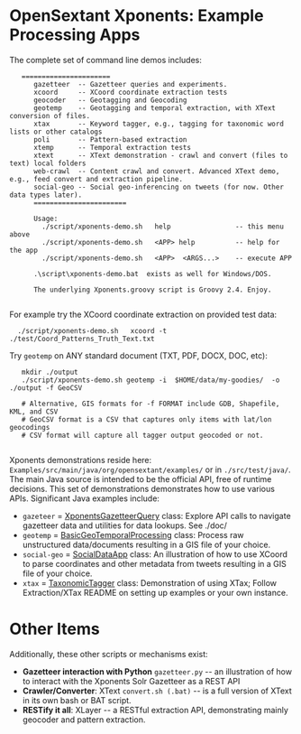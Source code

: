 
OpenSextant Xponents: Example Processing Apps
=======================

The complete set of command line demos includes:

```
   ======================
      gazetteer  -- Gazetteer queries and experiments.
      xcoord     -- XCoord coordinate extraction tests
      geocoder   -- Geotagging and Geocoding
      geotemp    -- Geotagging and temporal extraction, with XText conversion of files.
      xtax       -- Keyword tagger, e.g., tagging for taxonomic word lists or other catalogs
      poli       -- Pattern-based extraction
      xtemp      -- Temporal extraction tests
      xtext      -- XText demonstration - crawl and convert (files to text) local folders
      web-crawl  -- Content crawl and convert. Advanced XText demo, e.g., feed convert and extraction pipeline.
      social-geo -- Social geo-inferencing on tweets (for now. Other data types later).
      ======================= 
      
      Usage:
        ./script/xponents-demo.sh   help                -- this menu above
        ./script/xponents-demo.sh   <APP> help          -- help for the app
        ./script/xponents-demo.sh   <APP>  <ARGS...>    -- execute APP
        
      .\script\xponents-demo.bat  exists as well for Windows/DOS.
      
      The underlying Xponents.groovy script is Groovy 2.4. Enjoy.
            
```

For example try the XCoord coordinate extraction on provided test data:

```
  ./script/xponents-demo.sh   xcoord -t ./test/Coord_Patterns_Truth_Text.txt
```

Try `geotemp` on ANY standard document (TXT, PDF, DOCX, DOC, etc):

```
   mkdir ./output
   ./script/xponents-demo.sh geotemp -i  $HOME/data/my-goodies/  -o ./output -f GeoCSV

   # Alternative, GIS formats for -f FORMAT include GDB, Shapefile, KML, and CSV
   # GeoCSV format is a CSV that captures only items with lat/lon geocodings
   # CSV format will capture all tagger output geocoded or not.
 
```

Xponents demonstrations reside here: `Examples/src/main/java/org/opensextant/examples/` or in
`./src/test/java/`.  The main Java source is intended to be the official API, free of runtime decisions.
This set of demonstrations demonstrates how to use various APIs.  Significant Java examples include:

- `gazeteer` = [XponentsGazetteerQuery](./src/main/java/org/opensextant/examples/XponentsGazetteerQuery.java) class:  Explore API calls to navigate gazetteer data and utilities for data lookups. See ./doc/
- `geotemp` = [BasicGeoTemporalProcessing](./src/main/java/org/opensextant/examples/) class:  Process raw unstructured data/documents resulting in a GIS file of your choice.
- `social-geo` = [SocialDataApp](../src/test/java/SocialDataApp.java) class: An illustration of how to use XCoord to parse coordinates and other metadata from tweets resulting in a GIS file of your choice.
- `xtax` = [TaxonomicTagger](./src/main/java/org/opensextant/examples/) class: Demonstration of using XTax; Follow Extraction/XTax README on setting up examples or your own instance.  

Other Items
================
Additionally, these other scripts or mechanisms exist:

* **Gazetteer interaction with Python** `gazetteer.py` -- an illustration of how to interact with the Xponents Solr Gazetteer as a REST API
* **Crawler/Converter**: XText `convert.sh (.bat)` -- is a full version of XText in its own bash or BAT script.
* **RESTify it all**: XLayer -- a RESTful extraction API, demonstrating mainly geocoder and pattern extraction.

